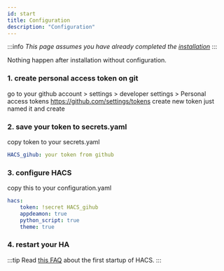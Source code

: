 ```yaml
---
id: start
title: Configuration
description: "Configuration"
---
```


:::info
_This page assumes you have already completed the [installation](/docs/installation/prerequisites)_
:::

Nothing happen after installation without configuration.

### 1. create personal access token on git
go to your github account > settings > developer settings > Personal access tokens
https://github.com/settings/tokens
create new token just named it and create

### 2. save your token to secrets.yaml
copy token to your secrets.yaml
```yaml
HACS_gihub: your token from github
```
### 3. configure HACS
copy this to your configuration.yaml
```yaml
hacs:
    token: !secret HACS_gihub
    appdeamon: true
    python_script: true
    theme: true
```

### 4. restart your HA

:::tip
Read [this FAQ](/docs/faq/initial_startup) about the first startup of HACS.
:::

